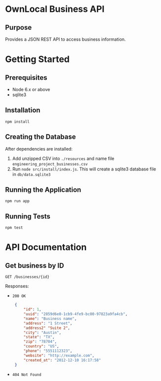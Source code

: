 # OwnLocal Business API

## Purpose

Provides a JSON REST API to access business information.

# Getting Started

## Prerequisites

* Node 6.x or above
* sqlite3

## Installation

`npm install`

## Creating the Database

After dependencies are installed:

1. Add unzipped CSV into `./resources` and name file `engineering_project_businesses.csv`
1. Run `node src/install/index.js`. This will create a sqlite3 database file in
   `db/data.sqlite3`

## Running the Application

`npm run app`

## Running Tests

`npm test`

# API Documentation

## Get business by ID
 `GET /businesses/{id}`

Responses:

* `200 OK`
  ```json
   {
       "id": 1,
       "uuid": "2859d6e0-1cb9-4fe9-bc00-97823a9fa4cb",
       "name": "Business name",
       "address": "1 Street",
       "address2" "Suite 2",
       "city": "Austin",
       "state": "TX",
       "zip": "78704",
       "country": "US",
       "phone": "5551112323",
       "website": "http://example.com",
       "created_at": "2012-12-10 16:17:58"
   }
   ```

* `404 Not Found`
